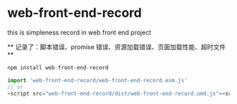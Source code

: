 # web-front-end-record
this is simpleness record in web front end project

** 记录了：脚本错误、promise 错误、资源加载错误、页面加载性能、超时文件 **


```javascript
npm install web-front-end-record
```
```javascript
import 'web-front-end-record/web-front-end-record.esm.js'
// or
<script src="web-front-end-record/dist/web-front-end-record.umd.js"><script>
```